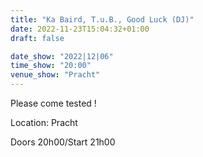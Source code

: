 ```yaml
---
title: "Ka Baird, T.u.B., Good Luck (DJ)"
date: 2022-11-23T15:04:32+01:00
draft: false

date_show: "2022|12|06"
time_show: "20:00"
venue_show: "Pracht"
---
```


Please come tested !

Location: Pracht

Doors 20h00/Start 21h00

<!-- ![Ka Baird, T.u.B., Good Luck](/posters/2022-12-06.jpg) -->